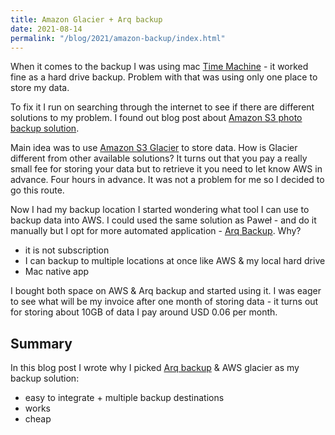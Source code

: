 ```yaml
---
title: Amazon Glacier + Arq backup
date: 2021-08-14
permalink: "/blog/2021/amazon-backup/index.html"
---
```


When it comes to the backup I was using mac [Time Machine](https://support.apple.com/en-us/HT201250) - it worked fine as a hard drive backup. Problem with that was using only one place to store my data.

To fix it I run on searching through the internet to see if there are different solutions to my problem. I found out blog post about [Amazon S3 photo backup solution](https://pawelgrzybek.com/my-amazon-s3-photo-backup-solution/).

Main idea was to use [Amazon S3 Glacier](https://aws.amazon.com/s3/glacier/) to store data. How is Glacier different from other available solutions? It turns out that you pay a really small fee for storing your data but to retrieve it you need to let know AWS in advance. Four hours in advance. It was not a problem for me so I decided to go this route.

Now I had my backup location I started wondering what tool I can use to backup data into AWS. I could used the same solution as Paweł - and do it manually but I opt for more automated application - [Arq Backup](https://www.arqbackup.com/). Why?

- it is not subscription
- I can backup to multiple locations at once like AWS & my local hard drive
- Mac native app

I bought both space on AWS & Arq backup and started using it. I was eager to see what will be my invoice after one month of storing data - it turns out for storing about 10GB of data I pay around USD 0.06 per month.

## Summary

In this blog post I wrote why I picked [Arq backup](https://www.arqbackup.com/) & AWS glacier as my backup solution:

- easy to integrate + multiple backup destinations
- works
- cheap
